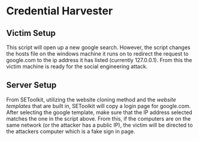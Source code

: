 # Credential Harvester
## Victim Setup
This script will open up a new google search. However, the script changes the hosts file on the windows machine it runs on to redirect the request to google.com to the ip address it has listed (currently 127.0.0.1). From this the victim machine is ready for the social engineering attack.
## Server Setup
From SEToolkit, utilizing the website cloning method and the _website templates_ that are built in, SEToolkit will copy a login page for google.com. After selecting the google template, make sure that the IP address selected matches the one in the script above. From this, if the computers are on the same network (or the attacker has a public IP), the victim will be directed to the attackers computer which is a fake sign in page. 
